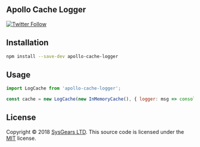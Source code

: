 ## Apollo Cache Logger

[![Twitter Follow](https://img.shields.io/twitter/follow/sysgears.svg?style=social)](https://twitter.com/sysgears)

## Installation

```bash
npm install --save-dev apollo-cache-logger
```

## Usage
``` js
import LogCache from 'apollo-cache-logger';

const cache = new LogCache(new InMemoryCache(), { logger: msg => console.log(msg) });
```

## License
Copyright © 2018 [SysGears LTD]. This source code is licensed under the [MIT] license.

[MIT]: LICENSE
[SysGears LTD]: http://sysgears.com
